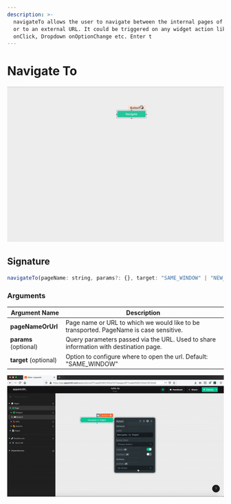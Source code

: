 ```yaml
---
description: >-
  navigateTo allows the user to navigate between the internal pages of the App
  or to an external URL. It could be triggered on any widget action like Button
  onClick, Dropdown onOptionChange etc. Enter t
---
```


# Navigate To

![](../.gitbook/assets/nav.gif)

## Signature

```javascript
navigateTo(pageName: string, params?: {}, target: "SAME_WINDOW" | "NEW_WINDOW") -> Promise
```

### Arguments

| **Argument Name**     | **Description**                                                                        |
| --------------------- | -------------------------------------------------------------------------------------- |
| **pageNameOrUrl**     | Page name or URL to which we would like to be transported. PageName is case sensitive. |
| **params** (optional) | Query parameters passed via the URL. Used to share information with destination page.  |
| **target** (optional) | Option to configure where to open the url. Default: "SAME\_WINDOW"                     |

![Click to expand](../.gitbook/assets/navigateTo.gif)
